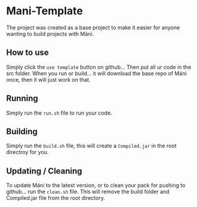 # Mani-Template
The project was created as a base project to make it easier for anyone wanting to build
projects with Máni.

## How to use
Simply click the `use template` button on github...
Then put all ur code in the src folder. When you run or build... it will download
the base repo of Máni once, then it will just work on that.

## Running
Simply run the `run.sh` file to run your code.

## Building
Simply run the `build.sh` file, this will create a `Compiled.jar` in the root directroy for you.

## Updating / Cleaning
To update Máni to the latest version, or to clean your pack for pushing to github...
run the `clean.sh` file. This will remove the build folder and Compiled.jar file from the root directory.